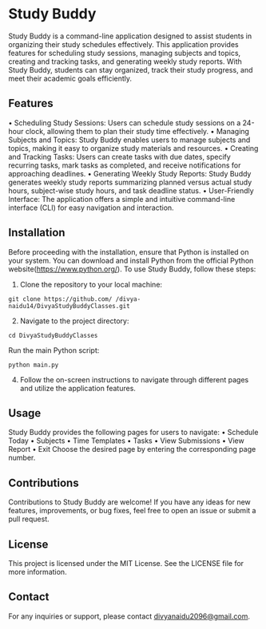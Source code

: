 # Study Buddy
Study Buddy is a command-line application designed to assist students in organizing their study schedules effectively. This application provides features for scheduling study sessions, managing subjects and topics, creating and tracking tasks, and generating weekly study reports. With Study Buddy, students can stay organized, track their study progress, and meet their academic goals efficiently.

## Features
•	Scheduling Study Sessions: Users can schedule study sessions on a 24-hour clock, allowing them to plan their study time effectively.
•	Managing Subjects and Topics: Study Buddy enables users to manage subjects and topics, making it easy to organize study materials and resources.
•	Creating and Tracking Tasks: Users can create tasks with due dates, specify recurring tasks, mark tasks as completed, and receive notifications for approaching deadlines.
•	Generating Weekly Study Reports: Study Buddy generates weekly study reports summarizing planned versus actual study hours, subject-wise study hours, and task deadline status.
•	User-Friendly Interface: The application offers a simple and intuitive command-line interface (CLI) for easy navigation and interaction.

## Installation
Before proceeding with the installation, ensure that Python is installed on your system. You can download and install Python from the official Python website(https://www.python.org/).
To use Study Buddy, follow these steps:
1.	Clone the repository to your local machine:
```
git clone https://github.com/ /divya-naidu14/DivyaStudyBuddyClasses.git
```
2.	Navigate to the project directory:
```
cd DivyaStudyBuddyClasses
```
Run the main Python script:
```
python main.py
```
4.	Follow the on-screen instructions to navigate through different pages and utilize the application features.

## Usage
Study Buddy provides the following pages for users to navigate:
•	Schedule Today
•	Subjects
•	Time Templates
•	Tasks
•	View Submissions
•	View Report
•	Exit
Choose the desired page by entering the corresponding page number.

## Contributions
Contributions to Study Buddy are welcome! If you have any ideas for new features, improvements, or bug fixes, feel free to open an issue or submit a pull request.

## License
This project is licensed under the MIT License. See the LICENSE file for more information.

## Contact
For any inquiries or support, please contact divyanaidu2096@gmail.com.
